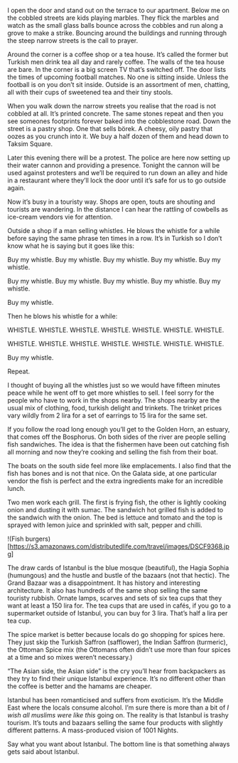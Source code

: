 I open the door and stand out on the terrace to our apartment. Below me on the cobbled streets are kids playing marbles. They flick the marbles and watch as the small glass balls bounce across the cobbles and run along a grove to make a strike. Bouncing around the buildings and running through the steep narrow streets is the call to prayer.

Around the corner is a coffee shop or a tea house. It’s called the former but Turkish men drink tea all day and rarely coffee. The walls of the tea house are bare. In the corner is a big screen TV that’s switched off. The door lists the times of upcoming football matches. No one is sitting inside. Unless the football is on you don’t sit inside. Outside is an assortment of men, chatting, all with their cups of sweetened tea and their tiny stools.

When you walk down the narrow streets you realise that the road is not cobbled at all. It’s printed concrete. The same stones repeat and then you see someones footprints forever baked into the cobblestone road. Down the street is a pastry shop. One that sells börek. A cheesy, oily pastry that oozes as you crunch into it. We buy a half dozen of them and head down to Taksim Square.

Later this evening there will be a protest. The police are here now setting up their water cannon and providing a presence. Tonight the cannon will be used against protesters and we’ll be required to run down an alley and hide in a restaurant where they’ll lock the door until it’s safe for us to go outside again.

Now it’s busy in a touristy way. Shops are open, touts are shouting and tourists are wandering. In the distance I can hear  the rattling of cowbells as ice-cream vendors vie for attention. 

Outside a shop if a man selling whistles. He blows the whistle for a while before saying the same phrase ten times in a row. It’s in Turkish so I don’t know what he is saying but it goes like this:

Buy my whistle.
Buy my whistle.
Buy my whistle.
Buy my whistle.
Buy my whistle.

Buy my whistle.
Buy my whistle.
Buy my whistle.
Buy my whistle.
Buy my whistle.

Buy my whistle.

Then he blows his whistle for a while:

WHISTLE. WHISTLE. WHISTLE. WHISTLE. WHISTLE. WHISTLE. WHISTLE. 

WHISTLE. WHISTLE. WHISTLE. WHISTLE. WHISTLE. WHISTLE. WHISTLE. 

Buy my whistle.

Repeat.

I thought of buying all the whistles just so we would have fifteen minutes peace while he went off to get more whistles to sell. I feel sorry for the people who have to work in the shops nearby. The shops nearby are the usual mix of clothing, food, turkish delight and trinkets. The trinket prices vary wildly from 2 lira for a set of earrings to 15 lira for the same set.

If you follow the road long enough you’ll get to the Golden Horn, an estuary, that comes off the Bosphorus. On both sides of the river are people selling fish sandwiches. The idea is that the fishermen have been out catching fish all morning and now they’re cooking and selling the fish from their boat. 

The boats on the south side feel more like emplacements. I also find that the fish has bones and is not that nice. On the Galata side, at one particular vendor the fish is perfect and the extra ingredients make for an incredible lunch.

Two men work each grill. The first is frying fish, the other is lightly cooking onion and dusting it with sumac. The sandwich hot grilled fish is added to the sandwich with the onion. The bed is lettuce and tomato and the top is sprayed with lemon juice and sprinkled with salt, pepper and chilli. 

!(Fish burgers)[https://s3.amazonaws.com/distributedlife.com/travel/images/DSCF9368.jpg]

The draw cards of Istanbul is the blue mosque (beautiful), the Hagia Sophia (humungous) and the hustle and bustle of the bazaars (not that hectic). The Grand Bazaar was a disappointment. It has history and interesting architecture. It also has hundreds of the same shop selling the same touristy rubbish. Ornate lamps, scarves and sets of six tea cups that they want at least a 150 lira for. The tea cups that are used in cafés, if you go to a supermarket outside of Istanbul, you can buy for 3 lira. That’s half a lira per tea cup.

The spice market is better because locals do go shopping for spices here. They just skip the Turkish Saffron (safflower), the Indian Saffron (turmeric), the Ottoman Spice mix (the Ottomans often didn’t use more than four spices at a time and so mixes weren’t necessary.)

“The Asian side, the Asian side” is the cry you’ll hear from backpackers as they try to find their unique Istanbul experience. It’s no different other than the coffee is better and the hamams are cheaper.

Istanbul has been romanticised and suffers from exoticism. It’s the Middle East where the locals consume alcohol. I’m sure there is more than a bit of *I wish all muslims were like this* going on. The reality is that Istanbul is trashy tourism. It’s touts and bazaars selling the same four products with slightly different patterns. A mass-produced vision of 1001 Nights.

Say what you want about Istanbul. The bottom line is that something always gets said about Istanbul. 